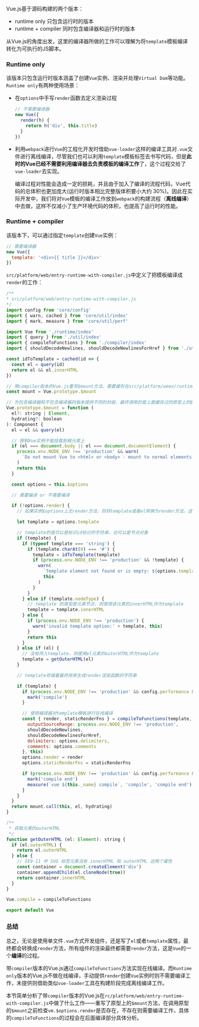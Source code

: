 Vue.js基于源码构建的两个版本：
- runtime only 只包含运行时的版本
- runtime + compiler 同时包含编译器和运行时的版本

从Vue.js的角度出发，这里的编译器所做的工作可以理解为将`template`模板编译转化为可执行的JS脚本。

### Runtime only
该版本只包含运行时版本涵盖了创建`Vue`实例、渲染并处理`Virtual Dom`等功能。`Runtime only`有两种使用场景：
- 在`options`中手写`render`函数去定义渲染过程
  ```js
  // 不需要编译器
  new Vue({
    render(h) {
      return h('div', this.title)
    }
  })
  ```
- 利用`webpack`进行`Vue`的工程化开发时借助`vue-loader`这样的编译工具对`.vue`文件进行离线编译，尽管我们也可以利用`template`模板标签去书写代码，但是**此时的Vue已经不需要利用编译器去负责模板的编译工作**了，这个过程交给了`vue-loader`去实现。

  编译过程对性能会造成一定的损耗，并且由于加入了编译的流程代码，Vue代码的总体积也更加庞大(运行时版本相比完整版体积要小大约 30%)。因此在实际开发中，我们将对`Vue`模板的编译工作放到`webpack`的构建流程（**离线编译**）中去做，这样不仅减小了生产环境代码的体积，也提高了运行时的性能。

### Runtime + compiler
该版本下，可以通过指定`template`创建`Vue`实例：

```js
// 需要编译器
new Vue({
  template: '<div>{{ title }}</div>'
})
```

`src/platform/web/entry-runtime-with-compiler.js`中定义了把模板编译成`render`的工作：

```js
/**
* src/platform/web/entry-runtime-with-compiler.js
*/
import config from 'core/config'
import { warn, cached } from 'core/util/index'
import { mark, measure } from 'core/util/perf'

import Vue from './runtime/index'
import { query } from './util/index'
import { compileToFunctions } from './compiler/index'
import { shouldDecodeNewlines, shouldDecodeNewlinesForHref } from './util/compat'

const idToTemplate = cached(id => {
  const el = query(id)
  return el && el.innerHTML
})

// 带compiler版本的Vue.js重写$mount方法，需要缓存在src/platform/weex/runtime/index.js中定义的$mount方法
const mount = Vue.prototype.$mount

// 为包含编译器和不包含编译器的版本提供不同的封装，最终调用的是上面缓存过的原型上的$mount方法
Vue.prototype.$mount = function (
  el?: string | Element,
  hydrating?: boolean
): Component {
  el = el && query(el)

  // 限制Vue实例不能挂载到根元素上
  if (el === document.body || el === document.documentElement) {
    process.env.NODE_ENV !== 'production' && warn(
      `Do not mount Vue to <html> or <body> - mount to normal elements instead.`
    )
    return this
  }

  const options = this.$options

  // 需要编译 or 不需要编译

  if (!options.render) {
    // 如果实例$options上无render方法，则将template或者el转换为render方法，这个过程就是编译

    let template = options.template

    // template的值可以是标识id标识的字符串，也可以是节点对象
    if (template) {
      if (typeof template === 'string') {
        if (template.charAt(0) === '#') {
          template = idToTemplate(template)
          if (process.env.NODE_ENV !== 'production' && !template) {
            warn(
              `Template element not found or is empty: ${options.template}`,
              this
            )
          }
        }
      } else if (template.nodeType) {
        // template 的类型是元素节点，则使用该元素的innerHTML作为template
        template = template.innerHTML
      } else {
        if (process.env.NODE_ENV !== 'production') {
          warn('invalid template option:' + template, this)
        }
        return this
      }
    } else if (el) {
      // 没有传入template，则使用el元素的outerHTML作为template
      template = getOuterHTML(el)
    }

    // template存储着最终用来生成render渲染函数的字符串

    if (template) {
      if (process.env.NODE_ENV !== 'production' && config.performance && mark) {
        mark('compile')
      }

      // 使用编译器对template模板进行在线编译
      const { render, staticRenderFns } = compileToFunctions(template, {
        outputSourceRange: process.env.NODE_ENV !== 'production',
        shouldDecodeNewlines,
        shouldDecodeNewlinesForHref,
        delimiters: options.delimiters,
        comments: options.comments
      }, this)
      options.render = render
      options.staticRenderFns = staticRenderFns

      if (process.env.NODE_ENV !== 'production' && config.performance && mark) {
        mark('compile end')
        measure(`vue ${this._name} compile`, 'compile', 'compile end')
      }
    }
  }
  return mount.call(this, el, hydrating)
}

/**
 * 获取元素的outerHTML
 */
function getOuterHTML (el: Element): string {
  if (el.outerHTML) {
    return el.outerHTML
  } else {
    // IE9-11 中 SVG 标签元素没有 innerHTML 和 outerHTML 这两个属性
    const container = document.createElement('div')
    container.appendChild(el.cloneNode(true))
    return container.innerHTML
  }
}

Vue.compile = compileToFunctions

export default Vue
```

### 总结
总之，无论是使用单文件`.vue`方式开发组件，还是写了`el`或者`template`属性，最终都会转换成`render`方法，所有组件的渲染最终都需要`render`方法，这是`Vue`的一个**编译**的过程。

带`compiler`版本的Vue.js通过`compileToFunctions`方法实现在线编译。而`Runtime only`版本的Vue.js不做在线编译，手动提供`render`创建`Vue`实例时则不需要编译工作，未提供则借助类似`vue-loader`工具在构建阶段完成离线编译工作。

本节简单分析了带`compiler`版本的Vue.js在`rc/platform/web/entry-runtime-with-compiler.js`中做了什么工作——重写了原型上的`$mount`方法，在调用原型的`$mount`之前检查`vm.$options.render`是否存在，不存在则需要编译工作，具体的`compileToFunctions`的过程会在后面编译部分具体分析。
